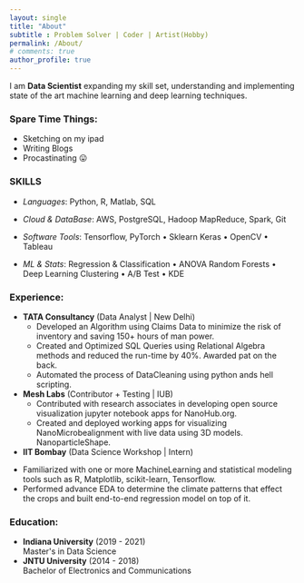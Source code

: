 ```yaml
---
layout: single
title: "About"
subtitle : Problem Solver | Coder | Artist(Hobby)
permalink: /About/
# comments: true
author_profile: true
---
```


I am **Data Scientist** expanding my skill set, understanding and implementing state of the art machine learning and deep learning techniques.

### Spare Time Things:
  - Sketching on my ipad
  - Writing Blogs
  - Procastinating 😛

### SKILLS
- *Languages*:
Python, R, Matlab, SQL

- *Cloud & DataBase*:
AWS, PostgreSQL, Hadoop MapReduce, Spark, Git 

- *Software Tools*:
Tensorflow, PyTorch • Sklearn Keras • OpenCV • Tableau

- *ML & Stats*:
Regression & Classification • ANOVA Random Forests • Deep Learning Clustering • A/B Test • KDE


### Experience:
- **TATA Consultancy** (Data Analyst | New Delhi)
  * Developed an Algorithm using Claims Data to minimize the risk of inventory and saving 150+ hours of man power.
  * Created and Optimized SQL Queries using Relational Algebra methods and reduced the run-time by 40%. Awarded pat on the back.
  * Automated the process of DataCleaning using python ands hell scripting.
- **Mesh Labs** (Contributor + Testing | IUB)
  * Contributed with research associates in developing open source visualization jupyter notebook apps for NanoHub.org.
  * Created and deployed working apps for visualizing NanoMicrobealignment with live data using 3D models. NanoparticleShape.
- **IIT Bombay** (Data Science Workshop | Intern)
 * Familiarized with one or more MachineLearning and statistical modeling tools such as R, Matplotlib, scikit-learn, Tensorflow.
 * Performed advance EDA to determine the climate patterns that effect the crops and built end-to-end regression model on top of it.

### Education:
- **Indiana University** (2019 - 2021)   
  Master's in Data Science
- **JNTU University** (2014 - 2018)   
  Bachelor of Electronics and Communications


 
